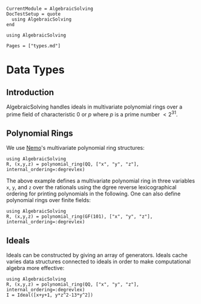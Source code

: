 ```@meta
CurrentModule = AlgebraicSolving
DocTestSetup = quote
  using AlgebraicSolving
end
```

```@setup algebraicsolving
using AlgebraicSolving
```

```@contents
Pages = ["types.md"]
```

# Data Types

## Introduction

AlgebraicSolving handles ideals in multivariate polynomial rings over a prime 
field of characteristic $0$ or $p$ where $p$ is a prime number $<2^{31}$.

## Polynomial Rings

We use [Nemo](https://www.nemocas.org/)'s multivariate polynomial 
ring structures:

```@repl
using AlgebraicSolving
R, (x,y,z) = polynomial_ring(QQ, ["x", "y", "z"], internal_ordering=:degrevlex)
```
The above example defines a multivariate polynomial ring in three variables `x`, 
`y`, and `z` over the rationals using the dgree reverse lexicographical ordering 
for printing polynomials in the following. One can also define polynomial rings 
over finite fields:

```@repl
using AlgebraicSolving
R, (x,y,z) = polynomial_ring(GF(101), ["x", "y", "z"], internal_ordering=:degrevlex)
```

## Ideals

Ideals can be constructed by giving an array of generators. Ideals cache varies 
data structures connected to ideals in order to make computational algebra more 
effective:

```@repl
using AlgebraicSolving
R, (x,y,z) = polynomial_ring(QQ, ["x", "y", "z"], internal_ordering=:degrevlex)
I = Ideal([x+y+1, y*z^2-13*y^2])
```

